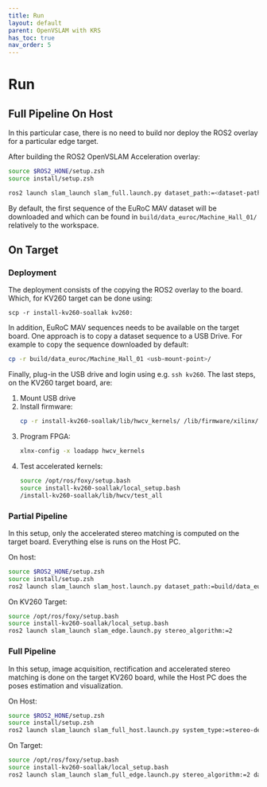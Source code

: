 ```yaml
---
title: Run
layout: default
parent: OpenVSLAM with KRS
has_toc: true
nav_order: 5
---
```


# Run
## Full Pipeline On Host

In this particular case, there is no need to build nor deploy the ROS2 overlay for a particular edge target. 

After building the ROS2 OpenVSLAM Acceleration overlay:

```bash
source $ROS2_HONE/setup.zsh 
source install/setup.zsh

ros2 launch slam_launch slam_full.launch.py dataset_path:=<dataset-path> dataset_period:=100 dataset_type:=euroc system_type:=stereo start_pangolin_viewer:=true start_rviz2:=true

```

By default, the first sequence of the EuRoC MAV dataset will be downloaded and which can be found in `build/data_euroc/Machine_Hall_01/` relatively to the workspace.


## On Target

### Deployment

The deployment consists of the copying the ROS2 overlay to the board. Which, for KV260 target can be done using: 
```
scp -r install-kv260-soallak kv260:
```

In addition, EuRoC MAV sequences needs to be available on the target board. One approach is to copy a dataset sequence to a USB Drive. For example to copy the sequence downloaded by default: 

```bash
cp -r build/data_euroc/Machine_Hall_01 <usb-mount-point>/
```

Finally, plug-in the USB drive and login using e.g. `ssh kv260`. The last steps, on the KV260 target board, are:
1. Mount USB drive
2. Install firmware:
    ```bash
    cp -r install-kv260-soallak/lib/hwcv_kernels/ /lib/firmware/xilinx/
    ```
3. Program FPGA:
    ```bash
    xlnx-config -x loadapp hwcv_kernels
    ```
4. Test accelerated kernels:
    ```bash
    source /opt/ros/foxy/setup.bash
    source install-kv260-soallak/local_setup.bash 
    /install-kv260-soallak/lib/hwcv/test_all
    ```

### Partial Pipeline

In this setup, only the accelerated stereo matching is computed on the target board. Everything else is runs on the Host PC.

On host:

```bash
source $ROS2_HONE/setup.zsh 
source install/setup.zsh
ros2 launch slam_launch slam_host.launch.py dataset_path:=build/data_euroc/Machine_Hall_01/ dataset_period:=500 dataset_type:=euroc start_rviz2:=true start_pangolin_viewer:=true
```

On KV260 Target:

```bash
source /opt/ros/foxy/setup.bash
source install-kv260-soallak/local_setup.bash 
ros2 launch slam_launch slam_edge.launch.py stereo_algorithm:=2
```

### Full Pipeline

In this setup, image acquisition, rectification and accelerated stereo matching is done on the target KV260 board, while the Host PC does the poses estimation and visualization.

On Host:

```bash
source $ROS2_HONE/setup.zsh 
source install/setup.zsh
ros2 launch slam_launch slam_full_host.launch.py system_type:=stereo-depth start_rviz2:=true start_pangolin_viewer:=true
```

On Target: 

```bash
source /opt/ros/foxy/setup.bash
source install-kv260-soallak/local_setup.bash 
ros2 launch slam_launch slam_full_edge.launch.py stereo_algorithm:=2 dataset_path:=<dataset-path> dataset_period:=200 dataset_type:=euroc
```